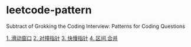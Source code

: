 # leetcode-pattern
Subtract of Grokking the Coding Interview: Patterns for Coding Questions 


[1. 滑动窗口](1-sliding-window.ipynb)
[2. 对撞指针]()
[3. 快慢指针](./3-fast-slow-pointer.ipynb)
[4. 区间 合并](./4-interval-merge.ipynb)


